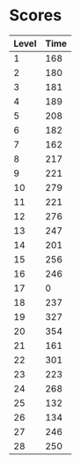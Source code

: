 # Scores
| Level | Time |
|-------|------|
|1      |168   |
|2      |180   |
|3      |181   |
|4      |189   |
|5      |208   |
|6      |182   |
|7      |162   |
|8      |217   |
|9      |221   |
|10     |279   |
|11     |221   |
|12     |276   |
|13     |247   |
|14     |201   |
|15     |256   |
|16     |246   |
|17     |0     |
|18     |237   |
|19     |327   |
|20     |354   |
|21     |161   |
|22     |301   |
|23     |223   |
|24     |268   |
|25     |132   |
|26     |134   |
|27     |246   |
|28     |250   |
